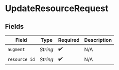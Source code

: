 # UpdateResourceRequest


## Fields

| Field              | Type               | Required           | Description        |
| ------------------ | ------------------ | ------------------ | ------------------ |
| `augment`          | *String*           | :heavy_check_mark: | N/A                |
| `resource_id`      | *String*           | :heavy_check_mark: | N/A                |